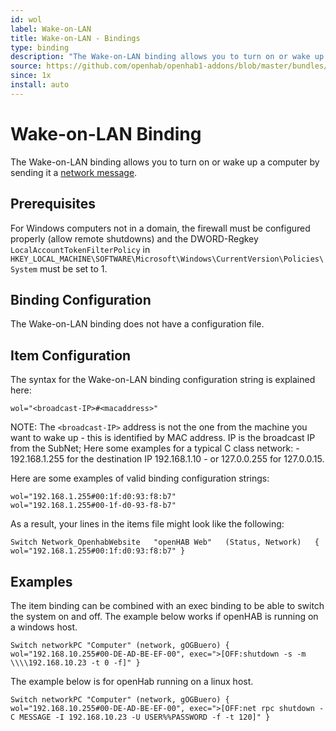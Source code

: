 ```yaml
---
id: wol
label: Wake-on-LAN
title: Wake-on-LAN - Bindings
type: binding
description: "The Wake-on-LAN binding allows you to turn on or wake up a computer by sending it a [network message](https://en.wikipedia.org/wiki/Wake-on-LAN)."
source: https://github.com/openhab/openhab1-addons/blob/master/bundles/binding/org.openhab.binding.wol/README.md
since: 1x
install: auto
---
```


<!-- Attention authors: Do not edit directly. Please add your changes to the appropriate source repository -->

<!-- {% include base.html %} -->

# Wake-on-LAN Binding

The Wake-on-LAN binding allows you to turn on or wake up a computer by sending it a [network message](https://en.wikipedia.org/wiki/Wake-on-LAN).

## Prerequisites

For Windows computers not in a domain, the firewall must be configured properly (allow remote shutdowns) and the DWORD-Regkey `LocalAccountTokenFilterPolicy` in `HKEY_LOCAL_MACHINE\SOFTWARE\Microsoft\Windows\CurrentVersion\Policies\System` must be set to 1.

## Binding Configuration

The Wake-on-LAN binding does not have a configuration file.

## Item Configuration

The syntax for the Wake-on-LAN binding configuration string is explained here:

```
wol="<broadcast-IP>#<macaddress>"
```

NOTE: The `<broadcast-IP>` address is not the one from the machine you want to wake up - this is identified by MAC address. IP is the broadcast IP from the SubNet; Here some examples for a typical C class network: - 192.168.1.255 for the destination IP 192.168.1.10 - or 127.0.0.255 for 127.0.0.15. 

Here are some examples of valid binding configuration strings:

```
wol="192.168.1.255#00:1f:d0:93:f8:b7"
wol="192.168.1.255#00-1f-d0-93-f8-b7"
```

As a result, your lines in the items file might look like the following:

```
Switch Network_OpenhabWebsite   "openHAB Web"   (Status, Network)   { wol="192.168.1.255#00:1f:d0:93:f8:b7" }
```

## Examples

The item binding can be combined with an exec binding to be able to switch the system on and off. The example below works if openHAB is running on a windows host.

```
Switch networkPC "Computer" (network, gOGBuero) { wol="192.168.10.255#00-DE-AD-BE-EF-00", exec=">[OFF:shutdown -s -m \\\\192.168.10.23 -t 0 -f]" }
```

The example below is for openHab running on a linux host.

```
Switch networkPC "Computer" (network, gOGBuero) { wol="192.168.10.255#00-DE-AD-BE-EF-00", exec=">[OFF:net rpc shutdown -C MESSAGE -I 192.168.10.23 -U USER%%PASSWORD -f -t 120]" }
```

